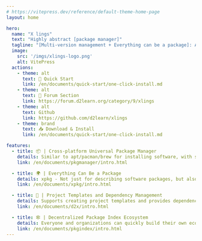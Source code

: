 ```yaml
---
# https://vitepress.dev/reference/default-theme-home-page
layout: home

hero:
  name: "X lings"
  text: "Highly abstract [package manager]"
  tagline: "[Multi-version management + Everything can be a package]: Applications, libraries, project templates, environment configurations, plugins, scripts, game mods..."
  image:
    src: '/imgs/xlings-logo.png'
    alt: VitePress
  actions:
    - theme: alt
      text: 🚀 Quick Start
      link: /en/documents/quick-start/one-click-install.md
    - theme: alt
      text: 👥 Forum Section
      link: https://forum.d2learn.org/category/9/xlings
    - theme: alt
      text: Github
      link: https://github.com/d2learn/xlings
    - theme: brand
      text: 📥 Download & Install
      link: /en/documents/quick-start/one-click-install.md

features:
  - title: 📦 | Cross-platform Universal Package Manager
    details: Similar to apt/pacman/brew for installing software, with support for installing multiple versions and switching between them
    link: /en/documents/pkgmanager/intro.html

  - title: 🌍 | Everything Can Be a Package
    details: xpkg - Not just for describing software packages, but also for configuration combinations, plugins, scripts, workflows...
    link: /en/documents/xpkg/intro.html

  - title: 🧱 | Project Templates and Dependency Management
    details: Supports creating project templates and provides dependency management, enabling environment-free setup - create and run immediately
    link: /en/documents/d2x/intro.html

  - title: 🕸️ | Decentralized Package Index Ecosystem
    details: Everyone and organizations can quickly build their own ecosystem for sharing, distributing, and reusing packages internally or publicly
    link: /en/documents/pkgindex/intro.html
---
```

